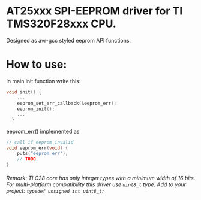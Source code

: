 # AT25xxx SPI-EEPROM driver for TI TMS320F28xxx CPU.

Designed as avr-gcc styled eeprom API functions.

# How to use:
In main init function write this:

```c
void init() {
    ...
    eeprom_set_err_callback(&eeprom_err);
    eeprom_init();
    ...
  }
```
eeprom_err() implemented as
```c
// call if eeprom invalid
void eeprom_err(void) {
    puts("eeprom_err");
    // TODO
}
```
###### Remark: TI C28 core has only integer types with a minimum width of 16 bits. For multi-platform compatibility this driver use `uint8_t` type. Add to your project: `typedef unsigned int uint8_t;`

